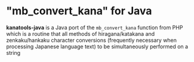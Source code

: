 "mb_convert_kana" for Java
==========================

<b>kanatools-java</b> is a Java port of the ```mb_convert_kana``` function from PHP which is a routine that all methods of hiragana/katakana and zenkaku/hankaku character conversions (frequently necessary when processing Japanese language text) to be simultaneously performed on a string
